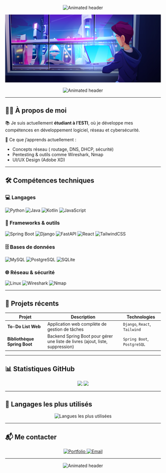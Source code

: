 <!-- HEADER -->
<p align="center">
  <img src="https://readme-typing-svg.herokuapp.com?font=Fira+Code&size=24&duration=3000&pause=1000&color=36BCF7&center=true&vCenter=true&width=600&lines=👋+Salut%2C+je+suis+Fandresena+(ET1KA)" alt="Animated header" />
</p>
<p align="center">
  <img src="https://raw.githubusercontent.com/ET1KA/ET1KA/main/assets/zah.jpg" alt="banner" />
</p>

<p align="center">
  <img src="https://readme-typing-svg.herokuapp.com?font=Fira+Code&size=24&duration=3000&pause=1000&color=36BCF7&center=true&vCenter=true&width=600&lines=💻+Passionné+par+le+code;🌐+Les+réseaux+et+la+cybersécurité" alt="Animated header" />
</p>


---

## 🧑‍💼 À propos de moi

📚 Je suis actuellement **étudiant à l’ESTI**, où je développe mes compétences en développement logiciel, réseau et cybersécurité.  


🧠 Ce que j’apprends actuellement :
- Concepts réseau ( routage, DNS, DHCP, sécurité)
- Pentesting & outils comme Wireshark, Nmap
- UI/UX Design (Adobe XD)


---

## 🛠️ Compétences techniques

### 💻 Langages
![Python](https://img.shields.io/badge/Python-%2314354C.svg?style=for-the-badge&logo=python&logoColor=white)
![Java](https://img.shields.io/badge/Java-%23ED8B00.svg?style=for-the-badge&logo=java&logoColor=white)
![Kotlin](https://img.shields.io/badge/Kotlin-%230095D5.svg?style=for-the-badge&logo=kotlin&logoColor=white)
![JavaScript](https://img.shields.io/badge/JavaScript-%23F7DF1E.svg?style=for-the-badge&logo=javascript&logoColor=black)

### 🧰 Frameworks & outils
![Spring Boot](https://img.shields.io/badge/SpringBoot-%236DB33F.svg?style=for-the-badge&logo=springboot&logoColor=white)
![Django](https://img.shields.io/badge/Django-%23092E20.svg?style=for-the-badge&logo=django&logoColor=white)
![FastAPI](https://img.shields.io/badge/FastAPI-005571?style=for-the-badge&logo=fastapi)
![React](https://img.shields.io/badge/React-%2320232a.svg?style=for-the-badge&logo=react&logoColor=%2361DAFB)
![TailwindCSS](https://img.shields.io/badge/TailwindCSS-%2338B2AC.svg?style=for-the-badge&logo=tailwind-css&logoColor=white)

### 🗄️ Bases de données
![MySQL](https://img.shields.io/badge/MySQL-%2300f.svg?style=for-the-badge&logo=mysql&logoColor=white)
![PostgreSQL](https://img.shields.io/badge/PostgreSQL-%23316192.svg?style=for-the-badge&logo=postgresql&logoColor=white)
![SQLite](https://img.shields.io/badge/SQLite-%2307405e.svg?style=for-the-badge&logo=sqlite&logoColor=white)

### 🌐 Réseau & sécurité
![Linux](https://img.shields.io/badge/Linux-FCC624?style=for-the-badge&logo=linux&logoColor=black)
![Wireshark](https://img.shields.io/badge/Wireshark-1679A7?style=for-the-badge&logo=wireshark&logoColor=white)
![Nmap](https://img.shields.io/badge/Nmap-004B6B?style=for-the-badge)

---

## 📂 Projets récents

| Projet | Description | Technologies |
|--------|-------------|--------------|
| **To-Do List Web** | Application web complète de gestion de tâches | `Django`, `React`, `Tailwind` |
| **Bibliothèque Spring Boot** | Backend Spring Boot pour gérer une liste de livres (ajout, liste, suppression) | `Spring Boot`, `PostgreSQL` |

---

## 📊 Statistiques GitHub

<p align="center">
  <img src="https://github-readme-stats.vercel.app/api?username=ET1KA&show_icons=true&theme=radical&count_private=true" height="150" />
  <img src="https://github-readme-streak-stats.herokuapp.com/?user=ET1KA&theme=radical" height="150" />
</p>

---

## 📌 Langages les plus utilisés

<p align="center">
  <img src="https://github-readme-stats.vercel.app/api/top-langs/?username=ET1KA&layout=compact&theme=radical&langs_count=6" alt="Langues les plus utilisées" />
</p>

---

## 📬 Me contacter

<p align="center">
  <a href="https://et1ka.github.io/portfolio/" target="_blank">
    <img src="https://img.shields.io/badge/🌐%20Portfolio-et1ka.github.io-0A0A0A?style=for-the-badge&logo=github&logoColor=white" alt="Portfolio">
  </a>
  <a href="mailto:rakotonirinafandresena23@gmail.com">
    <img src="https://img.shields.io/badge/✉️%20Email-rakotonirinafandresena23@gmail.com-0A0A0A?style=for-the-badge&logo=gmail&logoColor=white" alt="Email">
  </a>
</p>

---

<p align="center">
  <img src="https://readme-typing-svg.herokuapp.com?font=Fira+Code&size=24&duration=3000&pause=1000&color=36BCF7&center=true&vCenter=true&width=600&lines=Merci+de+visiter+mon+profil+🙏" alt="Animated header" />
</p>
